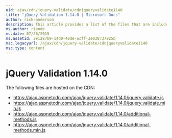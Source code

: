 ```yaml
---
uid: ajax/cdn/jquery-validate/cdnjqueryvalidate1140
title: "jQuery Validation 1.14.0 | Microsoft Docs"
author: rick-anderson
description: This article provides a list of the files that are included in the jQuery Validatiion 1.14.0 hosted on the CDN.
ms.author: riande
ms.date: 07/26/2015
ms.assetid: 291287b9-14d0-40de-acff-3e038737825b
msc.legacyurl: /ajax/cdn/jquery-validate/cdnjqueryvalidate1140
msc.type: content
---
```

# jQuery Validation 1.14.0

The following files are hosted on the CDN:

- https://ajax.aspnetcdn.com/ajax/jquery.validate/1.14.0/jquery.validate.js
- https://ajax.aspnetcdn.com/ajax/jquery.validate/1.14.0/jquery.validate.min.js
- https://ajax.aspnetcdn.com/ajax/jquery.validate/1.14.0/additional-methods.js
- https://ajax.aspnetcdn.com/ajax/jquery.validate/1.14.0/additional-methods.min.js
